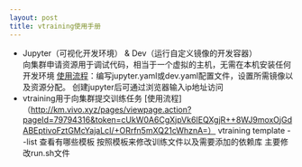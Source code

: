 ```yaml
---
layout: post
title: vtraining使用手册
---
```

* Jupyter（可视化开发环境） & Dev（运行自定义镜像的开发容器）  
向集群申请资源用于调试代码，相当于一个虚拟的主机，无需在本机安装任何开发环境 
[使用流程](http://km.vivo.xyz/pages/viewpage.action?pageId=90933476)：编写jupyter.yaml或dev.yaml配置文件，设置所需镜像以及资源分配。
创建jupyter后可通过浏览器输入ip地址访问
* vtraining用于向集群提交训练任务
[使用流程]（http://km.vivo.xyz/pages/viewpage.action?pageId=79794316&token=cUkW0A6CgXjpVk6IEQXgjR++8WJ9moxOjGdABEptivoFztGMcYajaLcI/+ORrfn5mXQ21cWhznA=）
vtraining template --list 查看有哪些模板
按照模板来修改训练文件以及需要添加的依赖库
主要修改run.sh文件
